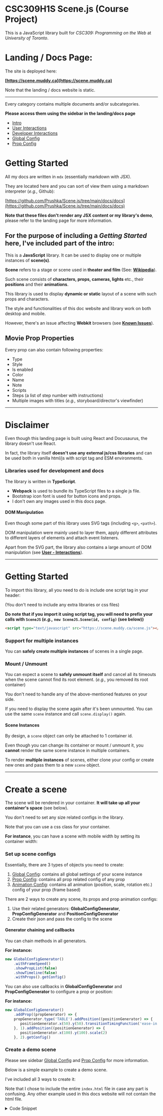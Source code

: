 # CSC309H1S Scene.js (Course Project)

This is a JavaScript library built for *CSC309: Programming on the Web* at *University of Toronto*.

# Landing / Docs Page:

The site is deployed here:

**[https://scene.muddy.ca](https://scene.muddy.ca)**

Note that  the landing / docs website is static.

---

Every category contains multiple documents and/or subcategories.

**Please access them using the sidebar in the landing/docs page**

* [Intro](https://scene.muddy.ca/docs/intro)
* [User Interactions](https://scene.muddy.ca/docs/user-interactions)
* [Developer Interactions](https://scene.muddy.ca/docs/developer-interactions/)
* [Global Config](https://scene.muddy.ca/docs/global-config/)
* [Prop Config](https://scene.muddy.ca/docs/prop-config/)

# Getting Started

All my docs are written in `mdx` (essentially markdown with JSX).

They are located here and you can sort of view them using a markdown interpreter (*e.g.,* Github):

[https://github.com/Prushka/Scene.js/tree/main/docs/docs](https://github.com/Prushka/Scene.js/tree/main/docs/docs)

**Note that these files don't render any JSX content or my library's demo**, please refer to the landing page for more information.

## For the purpose of including a *Getting Started* here, I've included part of the intro:

This is a **JavaScript** library. It can be used to display one or multiple instances of **scene(s)**.

**Scene** refers to a stage or scene used in **theater and film** (See: **[Wikipedia](https://en.wikipedia.org/wiki/Blocking_(stage))**).

Such scene consists of **characters, props, cameras, lights** etc., their **positions** and their **animations**.

This library is used to display **dynamic or static** layout of a scene with such props and characters.

The style and functionalities of this doc website and library work on both desktop and mobile.

However, there's an issue affecting **Webkit** browsers (see **[Known Issues](known-issues)**).

## Movie Prop Properties

Every prop can also contain following properties:
* Type
* Style
* Is enabled
* Color
* Name
* Note
* Scripts
* Steps (a list of step number with instructions)
* Multiple images with titles (*e.g.,* storyboard/director's viewfinder)

---

# Disclaimer

Even though this landing page is built using React and Docusaurus, the library doesn't use React.

In fact, the library itself **doesn't use any external js/css libraries** and can be used both in vanilla html/js with script tag and ESM environments.


### Libraries used for development and docs

The library is written in **TypeScript**.

* **Webpack** is used to bundle its TypeScript files to a single js file.
* Bootstrap icon font is used for button icons and props.
* I don't own any images used in this docs page.

#### DOM Manipulation

Even though some part of this library uses SVG tags (including `<g>`, `<path>`).

DOM manipulation were mainly used to layer them,
apply different attributes to different layers of elements and attach event listeners.

Apart from the SVG part, the library also contains a large amount of DOM manipulation (see **[User - Interactions](user-interactions)**).

---

# Getting Started

To import this library, all you need to do is include one script tag in your header:

(You don't need to include any extra libraries or css files)


**Do note that if you import it using script tag,
you will need to prefix your calls with `SceneJS` (*e.g.,* `new SceneJS.Scene(id, config)` (see below))**


```html
<script type="text/javascript" src="https://scene.muddy.ca/scene.js"></script>
```

### Support for multiple instances

You can **safely create multiple instances** of scenes in a single page.

### Mount / Unmount

You can expect a scene to **safely unmount itself** and cancel all its timeouts
when the scene cannot find its root element. (*e.g.,* you removed its root container)

You don't need to handle any of the above-mentioned features on your side.

If you need to display the scene again after it's been unmounted. You can use the same `scene` instance and call `scene.display()` again.


#### Scene Instances

By design, a `scene` object can only be attached to 1 container id.

Even though you can change its container or mount / unmount it, you **cannot** render the same scene instance in multiple containers.

To render **multiple instances** of scenes, either clone your config or create new ones and pass them to a new `scene` object.

---

# Create a scene

The scene will be rendered in your container. **It will take up all your container's space** (see below).

You don't need to set any size related configs in the library.

Note that you can use a css class for your container.

**For instance**, you can have a scene with mobile width by setting its container width:

### Set up scene configs

Essentially, there are 3 types of objects you need to create:

1. [Global Config](global-config): contains all global settings of your scene instance
2. [Prop Config](prop-config): contains all prop related config of any prop
3. [Animation Config](prop-config/animation-config/what-is-animation-config): contains all animation (position, scale, rotation etc.) config of your prop (frame based)


There are 2 ways to create any scene, its props and prop animation configs:

1. Use their related generators: **GlobalConfigGenerator**, **PropConfigGenerator** and **PositionConfigGenerator**
2. Create their json and pass the config to the scene

#### Generator chaining and callbacks

You can chain methods in all generators.

**For instance:**

```js
new GlobalConfigGenerator()
    .withFrameSpeed()
    .showPropList(false)
    .showTimeline(false)
    .withProps().getConfig()
```

You can also use callbacks in **GlobalConfigGenerator** and **PropConfigGenerator** to configure a prop or position:

**For instance:**

```js
new GlobalConfigGenerator()
    .addProp((propGenerator) => {
    propGenerator.type('TABLE').addPosition((positionGenerator) => {
       positionGenerator.x(50).y(50).transitionTimingFunction('ease-in')
    }, 1).addPosition((positionGenerator) => {
       positionGenerator.x(100).y(100).scale(2)
    }, 2).getConfig()
```

### Create a demo scene

Please see sidebar [Global Config](global-config) and [Prop Config](prop-config) for more information.

Below is a simple example to create a demo scene.

I've included all 3 ways to create it:

Note that I chose to include the entire `index.html` file in case any part is confusing. Any other example used in this docs website will not contain the html file.

<details>
    <summary>Code Snippet</summary>

#### Using Global Config Generator Chaining

```html title="index.html"
<!DOCTYPE html>
<html lang="en">
<head>
<meta charset="UTF-8">
<title>Scene.js demo</title>
<script type="text/javascript" src="https://scene.muddy.ca/scene.js"></script>
<body>

<div id="some-container-id" style="width: 800px; height: 600px"></div>

<script defer>
    const globalConfigGenerator = new SceneJS.GlobalConfigGenerator()
    .defaultOpenToolbar(false)
    .autoPlay(true)
    .addProp((generator) => {
    generator.type('TABLE').addPosition((positionGenerator) => {
        positionGenerator.x(50).y(50)
    }, 1).addPosition((positionGenerator) => {
        positionGenerator.x(90).y(90)
    }, 2)
})
    .addProp((generator) => {
    generator.type('CAMERA').addPosition((positionGenerator) => {
        positionGenerator.x(200).y(200)
    }, 1).addPosition((positionGenerator) => {
        positionGenerator.x(50).y(50)
    }, 2)
})
    const scene = new SceneJS.Scene('some-container-id', globalConfigGenerator.getConfig())
    scene.display();
</script>

</body>
</html>
```

---

#### Using json config

```html
<!DOCTYPE html>
<html lang="en">
<head>
<meta charset="UTF-8">
<title>Scene.js demo</title>
<script type="text/javascript" src="https://scene.muddy.ca/scene.js"></script>
<body>

<div id="some-container-id" style="width: 800px; height: 600px"></div>

<script defer>
    const config = {
    "frameSpeed": {},
    "props": [
    {
        "frameAnimationConfig": {
        "1": {
        "x": 50,
        "y": 50
    },
        "2": {
        "x": 90,
        "y": 90
    }
    },
        "type": "TABLE"
    },
    {
        "frameAnimationConfig": {
        "1": {
        "x": 200,
        "y": 200
    },
        "2": {
        "x": 50,
        "y": 50
    }
    },
        "type": "CAMERA"
    }
    ],
    "defaultOpenToolbar": false,
    "autoPlay": true
}
    const scene = new SceneJS.Scene('some-container-id', config)
    scene.display();
</script>

</body>
</html>
```

---

#### Using separate generators

```html
<!DOCTYPE html>
<html lang="en">
<head>
<meta charset="UTF-8">
<title>Scene.js demo</title>
<script type="text/javascript" src="https://scene.muddy.ca/scene.js"></script>
<body>

<div id="some-container-id" style="width: 800px; height: 600px"></div>

<script defer>
    const tableProp = new SceneJS.PropConfigGenerator().type('TABLE')
    const tableFrame1 = new SceneJS.PositionConfigGenerator().x(50).y(50)
    const tableFrame2 = new SceneJS.PositionConfigGenerator().x(90).y(90)

    tableProp.withPosition(1, tableFrame1)
    tableProp.withPosition(2, tableFrame2)

    const cameraProp = new SceneJS.PropConfigGenerator().type('CAMERA')
    const cameraFrame1 = new SceneJS.PositionConfigGenerator().x(200).y(200)
    const cameraFrame2 = new SceneJS.PositionConfigGenerator().x(50).y(50)

    cameraProp.withPosition(1, cameraFrame1)
    cameraProp.withPosition(2, cameraFrame2)

    const config = new SceneJS.GlobalConfigGenerator()
    .defaultOpenToolbar(false)
    .autoPlay(true)
    .withProps([tableProp, cameraProp]).getConfig()
    console.log(config)
    const scene = new SceneJS.Scene('some-container-id', config)
    scene.display();
</script>

</body>
</html>
```

</details>